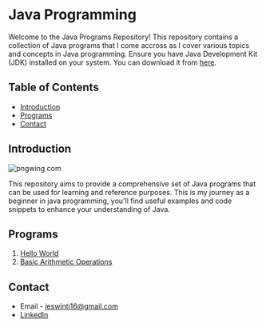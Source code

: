 # Java Programming

Welcome to the Java Programs Repository! This repository contains a collection of Java programs that I come accross as I cover various topics and concepts in Java programming. 
Ensure you have Java Development Kit (JDK) installed on your system. You can download it from [here](https://www.oracle.com/java/technologies/javase-jdk11-downloads.html).

## Table of Contents

- [Introduction](#introduction)
- [Programs](#programs)
- [Contact](#contact)

## Introduction

![pngwing com](https://github.com/user-attachments/assets/1a88833b-1541-4b5e-b47f-4db9c19914c5)

This repository aims to provide a comprehensive set of Java programs that can be used for learning and reference purposes. This is my journey as a beginner in java programming, you'll find useful examples and code snippets to enhance your understanding of Java.

## Programs

1. [Hello World](hello.java)
2. [Basic Arithmetic Operations](BasicArithmetic.java)

## Contact

- Email - jeswintj16@gmail.com
- [LinkedIn](https://www.linkedin.com/in/jeswin-thampichan-joseph-4ba542204/)
